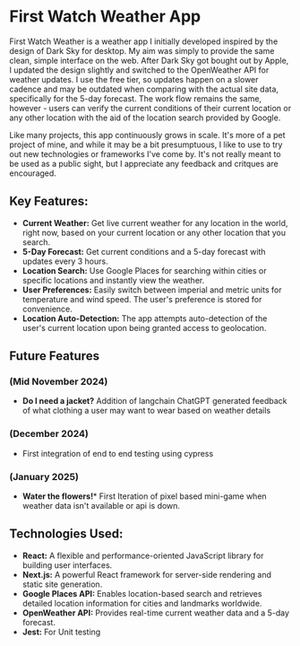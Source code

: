 # First Watch Weather App

First Watch Weather is a weather app I initially developed inspired by the design of Dark Sky for desktop. My aim was simply to provide the same clean, simple interface on the web. After Dark Sky got bought out by Apple, I updated the design slightly and switched to the OpenWeather API for weather updates. I use the free tier, so updates happen on a slower cadence and may be outdated when comparing with the actual site data, specifically for the 5-day forecast. The work flow remains the same, however - users can verify the current conditions of their current location or any other location with the aid of the location search provided by Google.

Like many projects, this app continuously grows in scale. It's more of a pet project of mine, and while it may be a bit presumptuous, I like to use to try out new technologies or frameworks I've come by. It's not really meant to be used as a public sight, but I appreciate any feedback and critques are encouraged.

## Key Features:

- **Current Weather:** Get live current weather for any location in the world, right now, based on your current location or any other location that you search.
- **5-Day Forecast:** Get current conditions and a 5-day forecast with updates every 3 hours.
- **Location Search:** Use Google Places for searching within cities or specific locations and instantly view the weather.
- **User Preferences:** Easily switch between imperial and metric units for temperature and wind speed. The user's preference is stored for convenience.
- **Location Auto-Detection:** The app attempts auto-detection of the user's current location upon being granted access to geolocation.

## Future Features

### (Mid November 2024)
- **Do I need a jacket?** Addition of langchain ChatGPT generated feedback of what clothing a user may want to wear based on weather details

### (December 2024)
- First integration of end to end testing using cypress

### (January 2025)
- **Water the flowers!*** First Iteration of pixel based mini-game when weather data isn't available or api is down.

## Technologies Used:

- **React:** A flexible and performance-oriented JavaScript library for building user interfaces.
- **Next.js:** A powerful React framework for server-side rendering and static site generation.
- **Google Places API:** Enables location-based search and retrieves detailed location information for cities and landmarks worldwide.
- **OpenWeather API:** Provides real-time current weather data and a 5-day forecast.
- **Jest:** For Unit testing
